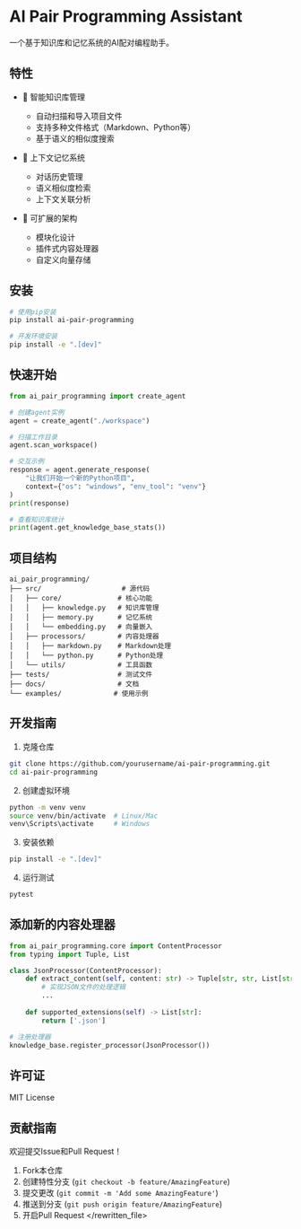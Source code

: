 # AI Pair Programming Assistant

一个基于知识库和记忆系统的AI配对编程助手。

## 特性

- 🧠 智能知识库管理
  - 自动扫描和导入项目文件
  - 支持多种文件格式（Markdown、Python等）
  - 基于语义的相似度搜索

- 💭 上下文记忆系统
  - 对话历史管理
  - 语义相似度检索
  - 上下文关联分析

- 🔧 可扩展的架构
  - 模块化设计
  - 插件式内容处理器
  - 自定义向量存储

## 安装

```bash
# 使用pip安装
pip install ai-pair-programming

# 开发环境安装
pip install -e ".[dev]"
```

## 快速开始

```python
from ai_pair_programming import create_agent

# 创建agent实例
agent = create_agent("./workspace")

# 扫描工作目录
agent.scan_workspace()

# 交互示例
response = agent.generate_response(
    "让我们开始一个新的Python项目",
    context={"os": "windows", "env_tool": "venv"}
)
print(response)

# 查看知识库统计
print(agent.get_knowledge_base_stats())
```

## 项目结构

```
ai_pair_programming/
├── src/                    # 源代码
│   ├── core/              # 核心功能
│   │   ├── knowledge.py   # 知识库管理
│   │   ├── memory.py      # 记忆系统
│   │   └── embedding.py   # 向量嵌入
│   ├── processors/        # 内容处理器
│   │   ├── markdown.py    # Markdown处理
│   │   └── python.py      # Python处理
│   └── utils/             # 工具函数
├── tests/                 # 测试文件
├── docs/                  # 文档
└── examples/             # 使用示例
```

## 开发指南

1. 克隆仓库
```bash
git clone https://github.com/yourusername/ai-pair-programming.git
cd ai-pair-programming
```

2. 创建虚拟环境
```bash
python -m venv venv
source venv/bin/activate  # Linux/Mac
venv\Scripts\activate     # Windows
```

3. 安装依赖
```bash
pip install -e ".[dev]"
```

4. 运行测试
```bash
pytest
```

## 添加新的内容处理器

```python
from ai_pair_programming.core import ContentProcessor
from typing import Tuple, List

class JsonProcessor(ContentProcessor):
    def extract_content(self, content: str) -> Tuple[str, str, List[str]]:
        # 实现JSON文件的处理逻辑
        ...
    
    def supported_extensions(self) -> List[str]:
        return ['.json']

# 注册处理器
knowledge_base.register_processor(JsonProcessor())
```

## 许可证

MIT License

## 贡献指南

欢迎提交Issue和Pull Request！

1. Fork本仓库
2. 创建特性分支 (`git checkout -b feature/AmazingFeature`)
3. 提交更改 (`git commit -m 'Add some AmazingFeature'`)
4. 推送到分支 (`git push origin feature/AmazingFeature`)
5. 开启Pull Request
</rewritten_file> 